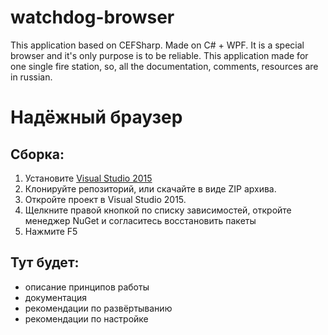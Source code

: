 # watchdog-browser
This application based on CEFSharp. Made on C# + WPF. It is a special browser and it's only purpose is to be reliable. This application made for one single fire station, so, all the documentation, comments, resources are in russian.


# Надёжный браузер
## Сборка:
1. Установите [Visual Studio 2015](https://www.visualstudio.com/ru/vs/community/)
2. Клонируйте репозиторий, или скачайте в виде ZIP архива.
3. Откройте проект в Visual Studio 2015.
4. Щелкните правой кнопкой по списку зависимостей, откройте менеджер NuGet и согласитесь восстановить пакеты
5. Нажмите F5

## Тут будет: 
+ описание принципов работы
+ документация
+ рекомендации по развёртыванию
+ рекомендации по настройке
